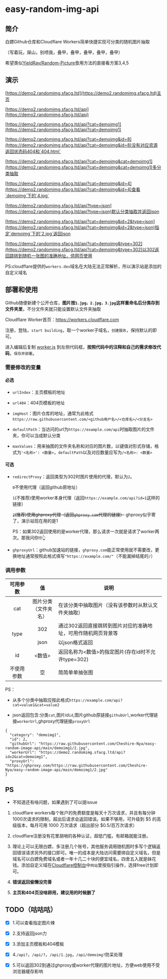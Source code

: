 # easy-random-img-api

## 简介

白嫖Github仓库和Cloudflare Workers简单快捷实现可分类的随机图片抽取

（写着玩，屎山，别喷我，叠甲，叠甲，叠甲，叠甲，叠甲）

希望类似[YieldRay/Random-Picture](https://github.com/YieldRay/Random-Picture)食用方法的直接看方案3,4,5

## 演示

[https://demo2.randomimg.sfacg.ltd](https://demo2.randomimg.sfacg.ltd)主页

[https://demo2.randomimg.sfacg.ltd/api](https://demo2.randomimg.sfacg.ltd/api)

[https://demo2.randomimg.sfacg.ltd/api?cat=demoimg1](https://demo2.randomimg.sfacg.ltd/api?cat=demoimg1)

[https://demo2.randomimg.sfacg.ltd/api?cat=demoimg&id=8](https://demo2.randomimg.sfacg.ltd/api?cat=demoimg&id=8)没有对应资源返回状态码404和`404.html`

[https://demo2.randomimg.sfacg.ltd/api?cat=demoimg&cat=demoimg1](https://demo2.randomimg.sfacg.ltd/api?cat=demoimg&cat=demoimg1)多分类抽取

[https://demo2.randomimg.sfacg.ltd/api?cat=demoimg&id=4](https://demo2.randomimg.sfacg.ltd/api?cat=demoimg&id=4)查看`demoimg`下的`4.jpg`

[https://demo2.randomimg.sfacg.ltd/api?type=json](https://demo2.randomimg.sfacg.ltd/api?type=json)默认分类抽取并返回json

[https://demo2.randomimg.sfacg.ltd/api?cat=demoimg&id=2&type=json](https://demo2.randomimg.sfacg.ltd/api?cat=demoimg&id=2&type=json)指定`demoimg`下的`2.jpg`返回json

[https://demo2.randomimg.sfacg.ltd/api?cat=demoimg&type=302](https://demo2.randomimg.sfacg.ltd/api?cat=demoimg&type=302)以302返回跳转到随机一张图的准确地址，供网页使用

PS:cloudflare提供的`workers.dev`域名在大陆无法正常解析，所以演示站是添加的自定义域名

## 部署和使用

Github随便新建个公开仓库，**图片按`1.jpg，2.jpg，3.jpg`这样重命名后分类存到文件夹里**，不分文件夹就只能设置默认文件夹抽取

Cloudflare Worker首页：https://workers.cloudflare.com

注册，登陆，`start building`，取一个worker子域名，`创建服务`，保持默认的即可。

进入编辑后复制 [worker.js](https://github.com/Cheshire-Nya/easy-random-img-api/blob/main/worker.js)  到左侧代码框，**按照代码中的注释和自己的需求修改代码**，`保存并部署`。

### 需要修改的变量

#### 必选

- `urlIndex`：主页模板的地址

- `url404`：404页模板的地址

- `imgHost`：图片仓库的地址，通常为此格式`https://raw.githubusercontent.com/<github用户名>/<仓库名>/<分支名>`

- `defaultPath`：当访问的url为`https://example.com/api`时抽取图片的文件夹，你可以当成默认分类

- `maxValues`：用来抽图的文件夹名称和对应的图片数，以键值对形式存储，格式为`'<名称>': <数量>`，`defaultPath`以及对应数量应写为`/<名称>: <数量>`

#### 可选

- `redirectProxy`：返回类型为302时图片使用的代理，默认为`2`。

   `0`不使用代理（返回github原地址）

   `1`(不推荐)使用worker本身代理（返回`https://example.com/api?id=1`这样的链接）

   ~~`2`(推荐)使用ghproxy代理（返回`ghproxy.com`代理的链接）~~ ghproxy似乎寄了，演示站现在用的是1  

   PS：如果302返回使用的是worker代理，那么请求一次就是请求了worker两次。那我问你🤓👆

- `ghproxyUrl`：github加速站的链接，`ghproxy.com`能正常使用就不需要改，更换地址通常按照此格式填写`"https://example.com/"`（不能漏掉结尾的`/`）

### 调用参数

<table>
<thead>
  <tr>
    <th>可用参数</th>
    <th>值</th>
    <th>说明</th>
  </tr>
</thead>
<tbody>
  <tr>
    <td align="center">cat</td>
    <td align="center">图片分类<br>（文件夹名）</td>
    <td>在该分类中抽取图片（没有该参数时从默认文件夹抽取）</td>
  </tr>
  <tr>
    <td align="center" rowspan="2">type</td>
    <td align="center">302</td>
    <td>通过302返回直接跳转到图片对应的准确地址，可用作随机网页背景等</td>
  </tr>
    <tr>
    <td align="center">json</td>
    <td>以json格式返回</td>
  </tr>
  <tr>
    <td align="center">id</td>
    <td align="center">&lt;数值&gt;</td>
    <td>返回名称为&lt;数值&gt;的指定图片(存在id时不允许type=302)</td>
  </tr>
  <tr>
    <td align="center">不使用参数</td>
    <td align="center">空</td>
    <td>简简单单抽张图</td>
  </tr>
</tbody>
</table>
PS：

- 从多个分类中抽取应按此格式`https://example.com/api?cat=value1&cat=value2`

- json返回包含:分类`cat`,图片id`id`,图片github原链接`githubUrl`,worker代理链接`workerUrl`,ghproxy代理链接`proxyUrl`
```
{
  "category": "demoimg1",
  "id": 2,
  "githubUrl": "https://raw.githubusercontent.com/Cheshire-Nya/easy-random-image-api/main/demoimg1/2.jpg",
  "workerUrl": "https://demo2.randomimg.sfacg.ltd/api?id=2&cat=demoimg1",
  "proxyUrl": "https://ghproxy.com/https://raw.githubusercontent.com/Cheshire-Nya/easy-random-image-api/main/demoimg1/2.jpg"
}
```

<!--
### 举个栗子

我希望在[Cheshire-Nya/random-genshin-img](https://github.com/Cheshire-Nya/random-genshin-img)仓库下`纳西妲`文件夹下的35张图片中抽取，那么worker.js中：

[Line5](https://github.com/Cheshire-Nya/easy-random-img-api/blob/5fd71f5a549ab6e5ea8240a15891299bac9a89a2/worker.js#L5)就应该是`var imgHost = "https://raw.githubusercontent.com/Cheshire-Nya/random-genshin-img/main";`

[Line17](https://github.com/Cheshire-Nya/easy-random-img-api/blob/5fd71f5a549ab6e5ea8240a15891299bac9a89a2/worker.js#L17)应为`if (imgPath == '/%E7%BA%B3%E8%A5%BF%E5%A6%B2') { max=35;}`

访问时应使用的链接为`https://<worker域名>/api/纳西妲`
-->

## PS

- 不知道还有啥问题，如果遇到了可以提issue

1. cloudflare workers每个账户的免费额度是每天十万次请求，并且有每分钟1000次请求的限制，超出后请求会返回错误。如果不够用，可升级到 $5 的高级版本，每月可用 1000 万次请求（超出部分 $0.5/百万次请求）

2. cloudflare注册没有花里胡哨的各种认证，超低门槛，有邮箱就能注册。

3. 理论上可以无限白嫖，多注册几个账号，其他服务调用随机图时多写个逻辑返回错误请求另外的接口即可。唯一的成本是大陆访问需要绑自定义域名，但是域名可以白嫖免费域名或者一年十几二十块的便宜域名，四舍五入就是妹花钱。添加自定义域在[Cloudflare控制台](https://dash.cloudflare.com/)中`网站`里按指引操作，选择free计划即可。

4. **错误返回偷懒没完善**

5. **主页和404页没啥卵用，建议用的时候删了**

## TODO（咕咕咕）

- [x] 1.可以查看指定图片辣

- [x] 2.支持返回json力

- [x] 3.添加主页模板和404模板

- [x] 4.`/api?`，`/api/?`，`/api/1.jpg`，`/api/demoimg?`防呆处理

- [x] 5.可以返回302到通过ghproxy或worker代理的图片地址，方便web使用不受浏览器缓存影响
<!--
- [x] 7.弃用旧方案改为从url查询参数中获取分类以方便实现多个分类抽取


## 其他版本（咕咕咕）

- [x] 极简简简版（留档纪念的第一版捏）

- [x] 自行存入图片信息的版本（类似[YieldRay/Random-Picture](https://github.com/YieldRay/Random-Picture)）

## changelog

- 2023.02.11 方案3

- 2023.02.10 完成TODO3

- 2023.02.08 弃用旧方案，完成TODO2

- 2023.02.06 完成TODO4、8，完善错误返回

- 2023.02.05 完成TODO1、5、6、7

- 2023.02.04 更完善的版本，自定义默认目录

- 2023.02.03 初始极简版，简简单单抽个图
--!>
